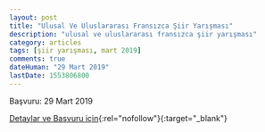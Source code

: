 ```yaml
---
layout: post
title: "Ulusal Ve Uluslararası Fransızca Şiir Yarışması"
description: "ulusal ve uluslararası fransızca şiir yarışması"
category: articles
tags: [şiir yarışması, mart 2019]
comments: true
dateHuman: "29 Mart 2019"
lastDate: 1553806800
---
```


Başvuru: 29 Mart 2019

[Detaylar ve Başvuru için](https://www.guncel-egitim.org/ulusal-ve-uluslararasi-fransizca-siir-yarismasi/?utm_source=edebiyatyarismalari.com&utm_medium=affiliate&utm_campaign=cpc){:rel="nofollow"}{:target="_blank"}